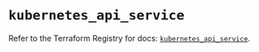 # `kubernetes_api_service`

Refer to the Terraform Registry for docs: [`kubernetes_api_service`](https://registry.terraform.io/providers/hashicorp/kubernetes/2.27.0/docs/resources/api_service).
